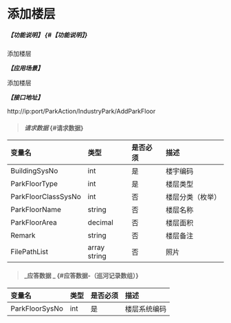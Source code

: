 # 添加楼层

##### _【功能说明】_ {#【功能说明】}

添加楼层

_**【应用场景】**_

添加楼层

_**【接口地址】**_

http://ip:port/ParkAction/IndustryPark/AddParkFloor

> #### _请求数据_ {#请求数据}

| 变量名 | 类型 | 是否必须 | 描述 |
| :--- | :--- | :--- | :--- |
| BuildingSysNo | int | 是 | 楼宇编码 |
| ParkFloorType | int | 是 |楼层类型|
| ParkFloorClassSysNo | int | 否 | 楼层分类（枚举） |
| ParkFloorName | string | 否 | 楼层名称 |
| ParkFloorArea| decimal | 否 | 楼层面积|
| Remark | string | 否 | 楼层备注 |
| FilePathList | array string | 否 |照片 |



> #### _应答数据 _ {#应答数据-（巡河记录数组）}

| 变量名 | 类型 | 是否必须 | 描述 |
| :--- | :--- | :--- | :--- |
| ParkFloorSysNo | int | 是 | 楼层系统编码 |


